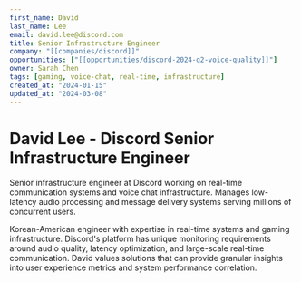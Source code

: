```yaml
---
first_name: David
last_name: Lee
email: david.lee@discord.com
title: Senior Infrastructure Engineer
company: "[[companies/discord]]"
opportunities: ["[[opportunities/discord-2024-q2-voice-quality]]"]
owner: Sarah Chen
tags: [gaming, voice-chat, real-time, infrastructure]
created_at: "2024-01-15"
updated_at: "2024-03-08"
---
```


# David Lee - Discord Senior Infrastructure Engineer

Senior infrastructure engineer at Discord working on real-time communication systems and voice chat infrastructure. Manages low-latency audio processing and message delivery systems serving millions of concurrent users.

Korean-American engineer with expertise in real-time systems and gaming infrastructure. Discord's platform has unique monitoring requirements around audio quality, latency optimization, and large-scale real-time communication. David values solutions that can provide granular insights into user experience metrics and system performance correlation.